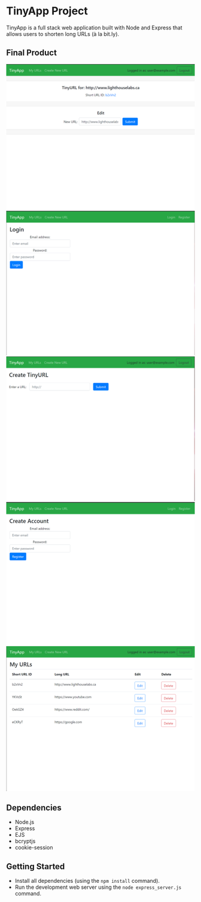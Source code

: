 # TinyApp Project

TinyApp is a full stack web application built with Node and Express that allows users to shorten long URLs (à la bit.ly).

## Final Product

!["Individual URL Page"](https://github.com/ahmedwaleed03/tinyapp/blob/main/docs/individual-url-page.png?raw=true)
!["Login Page"](https://github.com/ahmedwaleed03/tinyapp/blob/main/docs/login-page.png?raw=true)
!["Create new URL Page"](https://github.com/ahmedwaleed03/tinyapp/blob/main/docs/new-url-page.png?raw=true)
!["Register Page"](https://github.com/ahmedwaleed03/tinyapp/blob/main/docs/register-page.png?raw=true)
!["URLs Page"](https://github.com/ahmedwaleed03/tinyapp/blob/main/docs/urls-page.png?raw=true)

## Dependencies

- Node.js
- Express
- EJS
- bcryptjs
- cookie-session

## Getting Started

- Install all dependencies (using the `npm install` command).
- Run the development web server using the `node express_server.js` command.
